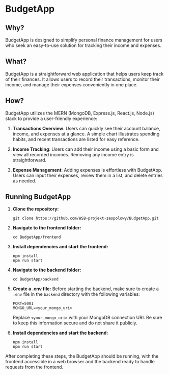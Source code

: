 # BudgetApp

## Why?

BudgetApp is designed to simplify personal finance management for users who seek an easy-to-use solution for tracking their income and expenses.

## What?

BudgetApp is a straightforward web application that helps users keep track of their finances. It allows users to record their transactions, monitor their income, and manage their expenses conveniently in one place.

## How?

BudgetApp utilizes the MERN (MongoDB, Express.js, React.js, Node.js) stack to provide a user-friendly experience:

1. **Transactions Overview**: Users can quickly see their account balance, income, and expenses at a glance. A simple chart illustrates spending habits, and recent transactions are listed for easy reference.

2. **Income Tracking**: Users can add their income using a basic form and view all recorded incomes. Removing any income entry is straightforward.

3. **Expense Management**: Adding expenses is effortless with BudgetApp. Users can input their expenses, review them in a list, and delete entries as needed.


## Running BudgetApp

1. **Clone the repository:**
   ```
   git clone https://github.com/WSB-projekt-zespolowy/BudgetApp.git
   ```

2. **Navigate to the frontend folder:**
   ```
   cd BudgetApp/frontend
   ```

3. **Install dependencies and start the frontend:**
   ```
   npm install
   npm run start
   ```

4. **Navigate to the backend folder:**
   ```
   cd BudgetApp/backend
   ```

5. **Create a .env file:**
   Before starting the backend, make sure to create a `.env` file in the `backend` directory with the following variables:
   ```
   PORT=5001
   MONGO_URL=<your_mongo_uri>
   ```
   Replace `<your_mongo_uri>` with your MongoDB connection URI. Be sure to keep this information secure and do not share it publicly.

6. **Install dependencies and start the backend:**
   ```
   npm install
   npm run start
   ```

After completing these steps, the BudgetApp should be running, with the frontend accessible in a web browser and the backend ready to handle requests from the frontend.
